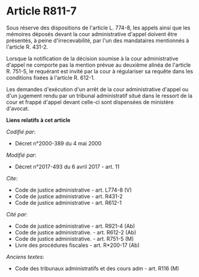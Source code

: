 # Article R811-7

Sous réserve des dispositions de l'article L. 774-8, les appels ainsi que les mémoires déposés devant la cour administrative
d'appel doivent être présentés, à peine d'irrecevabilité, par l'un des mandataires mentionnés à l'article R. 431-2. 

Lorsque la notification de la décision soumise à la cour administrative d'appel ne comporte pas la mention prévue au deuxième
alinéa de l'article R. 751-5, le requérant est invité par la cour à régulariser sa requête dans les conditions fixées à
l'article R. 612-1. 

Les demandes d'exécution d'un arrêt de la cour administrative d'appel ou d'un jugement rendu par un tribunal administratif
situé dans le ressort de la cour et frappé d'appel devant celle-ci sont dispensées de ministère d'avocat.

**Liens relatifs à cet article**

_Codifié par_:

  - Décret n°2000-389 du 4 mai 2000

_Modifié par_:

  - Décret n°2017-493 du 6 avril 2017 - art. 11

_Cite_:

  - Code de justice administrative - art. L774-8 (V)
  - Code de justice administrative - art. R431-2
  - Code de justice administrative - art. R612-1

_Cité par_:

  - Code de justice administrative - art. R921-4 (Ab)
  - Code de justice administrative. - art. R612-2 (Ab)
  - Code de justice administrative. - art. R751-5 (M)
  - Livre des procédures fiscales - art. R*200-17 (Ab)

_Anciens textes_:

  - Code des tribunaux administratifs et des cours adm - art. R116 (M)
